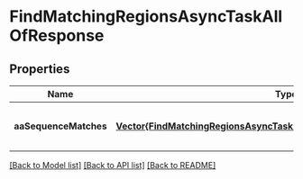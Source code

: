 # FindMatchingRegionsAsyncTaskAllOfResponse


## Properties
Name | Type | Description | Notes
------------ | ------------- | ------------- | -------------
**aaSequenceMatches** | [**Vector{FindMatchingRegionsAsyncTaskAllOfResponseAaSequenceMatches}**](FindMatchingRegionsAsyncTaskAllOfResponseAaSequenceMatches.md) |  | [optional] [default to nothing]


[[Back to Model list]](../README.md#models) [[Back to API list]](../README.md#api-endpoints) [[Back to README]](../README.md)


